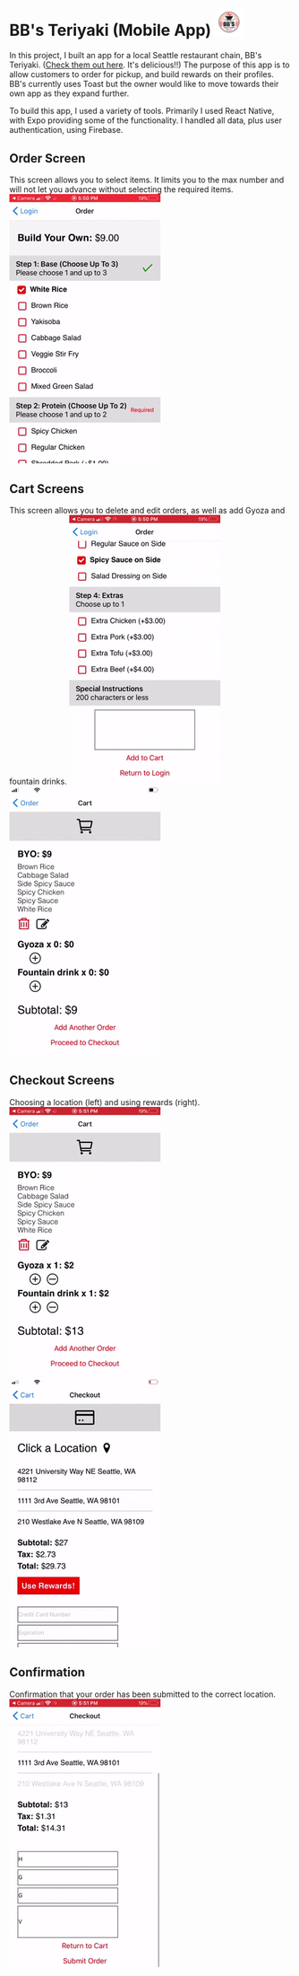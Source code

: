 # BB's Teriyaki (Mobile App) <img src="https://github.com/macrawford/bbs-teriyaki-app/blob/main/bbsteriyaki/BB_S.png" width="10%" height="10%">

In this project, I built an app for a local Seattle restaurant chain, BB's Teriyaki. ([Check them out here](https://bbsteriyaki.com/). It's delicious!!) The purpose of this app is to allow customers to order for pickup, and build rewards on their profiles. BB's currently uses Toast but the owner would like to move towards their own app as they expand further.

To build this app, I used a variety of tools. Primarily I used React Native, with Expo providing some of the functionality. I handled all data, plus user authentication, using Firebase.

## Order Screen
This screen allows you to select items. It limits you to the max number and will not let you advance without selecting the required items.
![Alt Text](https://github.com/macrawford/bbs-teriyaki-app/blob/main/order.gif "order")

## Cart Screens
This screen allows you to delete and edit orders, as well as add Gyoza and fountain drinks.
![Alt Text](https://github.com/macrawford/bbs-teriyaki-app/blob/main/cart1.gif "cart 1")
![Alt Text](https://github.com/macrawford/bbs-teriyaki-app/blob/main/cart2.gif "cart 2")

## Checkout Screens
Choosing a location (left) and using rewards (right).
![Alt Text](https://github.com/macrawford/bbs-teriyaki-app/blob/main/choosingLocation.gif "choosing location")
![Alt Text](https://github.com/macrawford/bbs-teriyaki-app/blob/main/rewards.gif "rewards")

## Confirmation
Confirmation that your order has been submitted to the correct location.
![Alt Text](https://github.com/macrawford/bbs-teriyaki-app/blob/main/confirmation.gif "confirmation")
